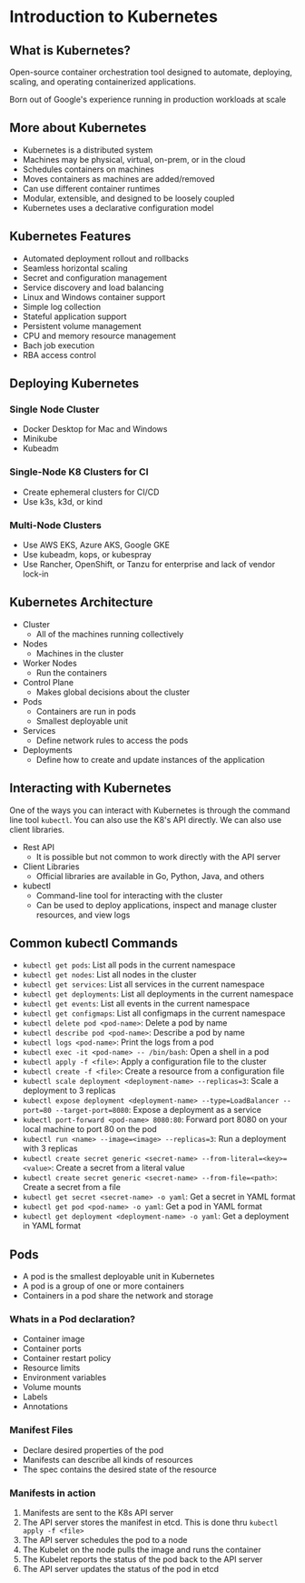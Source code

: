 # Introduction to Kubernetes

## What is Kubernetes?

Open-source container orchestration tool designed to automate, deploying, scaling, and operating containerized applications.

Born out of Google's experience running in production workloads at scale

## More about Kubernetes

- Kubernetes is a distributed system
- Machines may be physical, virtual, on-prem, or in the cloud
- Schedules containers on machines
- Moves containers as machines are added/removed
- Can use different container runtimes
- Modular, extensible, and designed to be loosely coupled
- Kubernetes uses a declarative configuration model

## Kubernetes Features

- Automated deployment rollout and rollbacks
- Seamless horizontal scaling
- Secret and configuration management
- Service discovery and load balancing
- Linux and Windows container support
- Simple log collection
- Stateful application support
- Persistent volume management
- CPU and memory resource management
- Bach job execution
- RBA access control

## Deploying Kubernetes

### Single Node Cluster

- Docker Desktop for Mac and Windows
- Minikube
- Kubeadm

### Single-Node K8 Clusters for CI

- Create ephemeral clusters for CI/CD
- Use k3s, k3d, or kind

### Multi-Node Clusters

- Use AWS EKS, Azure AKS, Google GKE
- Use kubeadm, kops, or kubespray
- Use Rancher, OpenShift, or Tanzu for enterprise and lack of vendor lock-in

## Kubernetes Architecture

- Cluster
  - All of the machines running collectively
- Nodes
  - Machines in the cluster
- Worker Nodes
  - Run the containers
- Control Plane
  - Makes global decisions about the cluster
- Pods
  - Containers are run in pods
  - Smallest deployable unit
- Services
  - Define network rules to access the pods
- Deployments
  - Define how to create and update instances of the application

## Interacting with Kubernetes

One of the ways you can interact with Kubernetes is through the command line tool `kubectl`. You can also use the K8's API directly. We can also use client libraries.

- Rest API
  - It is possible but not common to work directly with the API server
- Client Libraries
  - Official libraries are available in Go, Python, Java, and others
- kubectl
  - Command-line tool for interacting with the cluster
  - Can be used to deploy applications, inspect and manage cluster resources, and view logs

## Common kubectl Commands

- `kubectl get pods`: List all pods in the current namespace
- `kubectl get nodes`: List all nodes in the cluster
- `kubectl get services`: List all services in the current namespace
- `kubectl get deployments`: List all deployments in the current namespace
- `kubectl get events`: List all events in the current namespace
- `kubectl get configmaps`: List all configmaps in the current namespace
- `kubectl delete pod <pod-name>`: Delete a pod by name
- `kubectl describe pod <pod-name>`: Describe a pod by name
- `kubectl logs <pod-name>`: Print the logs from a pod
- `kubectl exec -it <pod-name> -- /bin/bash`: Open a shell in a pod
- `kubectl apply -f <file>`: Apply a configuration file to the cluster
- `kubectl create -f <file>`: Create a resource from a configuration file
- `kubectl scale deployment <deployment-name> --replicas=3`: Scale a deployment to 3 replicas
- `kubectl expose deployment <deployment-name> --type=LoadBalancer --port=80 --target-port=8080`: Expose a deployment as a service
- `kubectl port-forward <pod-name> 8080:80`: Forward port 8080 on your local machine to port 80 on the pod
- `kubectl run <name> --image=<image> --replicas=3`: Run a deployment with 3 replicas
- `kubectl create secret generic <secret-name> --from-literal=<key>=<value>`: Create a secret from a literal value
- `kubectl create secret generic <secret-name> --from-file=<path>`: Create a secret from a file
- `kubectl get secret <secret-name> -o yaml`: Get a secret in YAML format
- `kubectl get pod <pod-name> -o yaml`: Get a pod in YAML format
- `kubectl get deployment <deployment-name> -o yaml`: Get a deployment in YAML format

## Pods

- A pod is the smallest deployable unit in Kubernetes
- A pod is a group of one or more containers
- Containers in a pod share the network and storage

### Whats in a Pod declaration?

- Container image
- Container ports
- Container restart policy
- Resource limits
- Environment variables
- Volume mounts
- Labels
- Annotations

### Manifest Files

- Declare desired properties of the pod
- Manifests can describe all kinds of resources
- The spec contains the desired state of the resource

### Manifests in action

1. Manifests are sent to the K8s API server
2. The API server stores the manifest in etcd. This is done thru `kubectl apply -f <file>`
3. The API server schedules the pod to a node
4. The Kubelet on the node pulls the image and runs the container
5. The Kubelet reports the status of the pod back to the API server
6. The API server updates the status of the pod in etcd


